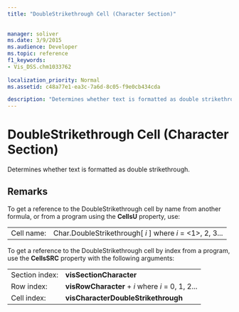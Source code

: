 ```yaml
---
title: "DoubleStrikethrough Cell (Character Section)"
 
 
manager: soliver
ms.date: 3/9/2015
ms.audience: Developer
ms.topic: reference
f1_keywords:
- Vis_DSS.chm1033762
 
localization_priority: Normal
ms.assetid: c48a77e1-ea3c-7a6d-8c05-f9e0cb434cda

description: "Determines whether text is formatted as double strikethrough."
---
```


# DoubleStrikethrough Cell (Character Section)

Determines whether text is formatted as double strikethrough.
  
## Remarks

To get a reference to the DoubleStrikethrough cell by name from another formula, or from a program using the **CellsU** property, use: 
  
|||
|:-----|:-----|
| Cell name:  <br/> | Char.DoubleStrikethrough[  *i*  ]            where  *i*  = <1>, 2, 3...  <br/> |
   
To get a reference to the DoubleStrikethrough cell by index from a program, use the **CellsSRC** property with the following arguments: 
  
|||
|:-----|:-----|
| Section index:  <br/> |**visSectionCharacter** <br/> |
| Row index:  <br/> |**visRowCharacter** +  *i*            where  *i*  = 0, 1, 2...  <br/> |
| Cell index:  <br/> |**visCharacterDoubleStrikethrough** <br/> |
   

